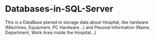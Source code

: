 # Databases-in-SQL-Server
This is a DataBase planed to storage data about Hospital, like hardware (Machines, Equipment, PC Hardware...) and Pesonal Information (Name, Department, Work Area inside the Hospital...) 

